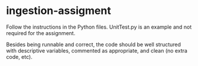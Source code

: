 # ingestion-assigment 

Follow the instructions in the Python files.  UnitTest.py is an example and not required for the assignment.

Besides being runnable and correct, the code should be well structured with descriptive variables, commented as appropriate, and clean (no extra code, etc).